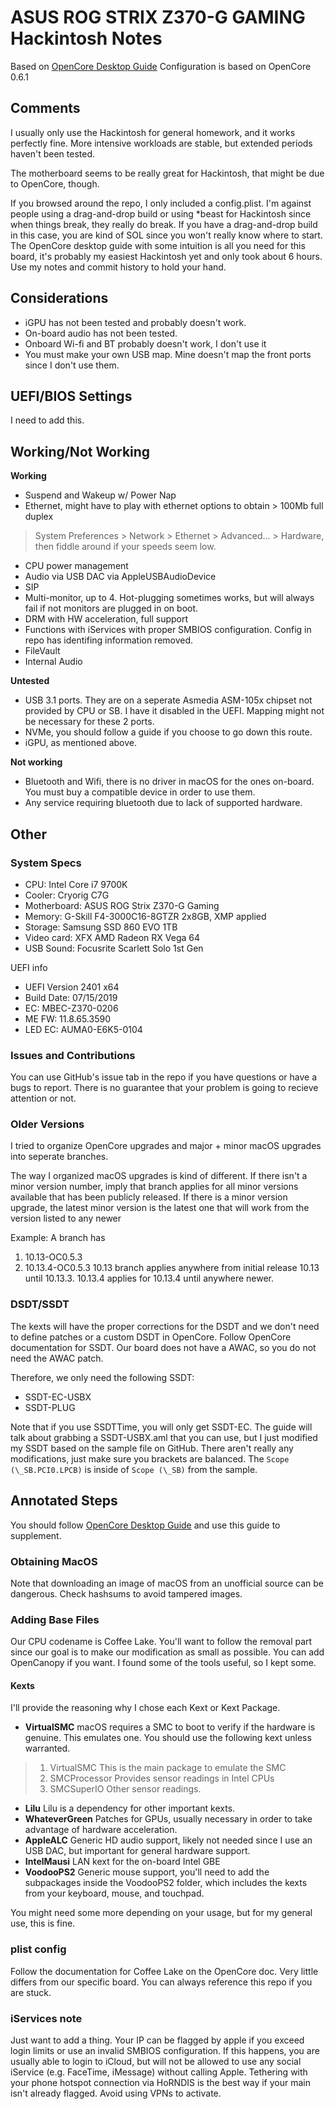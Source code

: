 # ASUS ROG STRIX Z370-G GAMING Hackintosh Notes

Based on [OpenCore Desktop Guide](https://dortania.github.io/OpenCore-Desktop-Guide/)
Configuration is based on OpenCore 0.6.1

## Comments
I usually only use the Hackintosh for general homework, and it works perfectly fine. More intensive workloads are stable, but extended periods haven't been tested.

The motherboard seems to be really great for Hackintosh, that might be due to OpenCore, though.

If you browsed around the repo, I only included a config.plist. I'm against people using a drag-and-drop build or using *beast for Hackintosh since when things break, they really do break. If you have a drag-and-drop build in this case, you are kind of SOL since you won't really know where to start. The OpenCore desktop guide with some intuition is all you need for this board, it's probably my easiest Hackintosh yet and only took about 6 hours. Use my notes and commit history to hold your hand.

## Considerations
* iGPU has not been tested and probably doesn't work.
* On-board audio has not been tested.
* Onboard Wi-fi and BT probably doesn't work, I don't use it
* You must make your own USB map. Mine doesn't map the front ports since I don't use them.

## UEFI/BIOS Settings

I need to add this.

## Working/Not Working
**Working**
* Suspend and Wakeup w/ Power Nap
* Ethernet, might have to play with ethernet options to obtain > 100Mb full duplex
> System Preferences > Network > Ethernet > Advanced... > Hardware, then fiddle around if your speeds seem low.
* CPU power management
* Audio via USB DAC via AppleUSBAudioDevice
* SIP
* Multi-monitor, up to 4. Hot-plugging sometimes works, but will always fail if not monitors are plugged in on boot.
* DRM with HW acceleration, full support
* Functions with iServices with proper SMBIOS configuration. Config in repo has identifing information removed.
* FileVault
* Internal Audio

**Untested**
* USB 3.1 ports. They are on a seperate Asmedia ASM-105x chipset not provided by CPU or SB. I have it disabled in the UEFI. Mapping might not be necessary for these 2 ports.
* NVMe, you should follow a guide if you choose to go down this route.
* iGPU, as mentioned above.

**Not working**
* Bluetooth and Wifi, there is no driver in macOS for the ones on-board. You must buy a compatible device in order to use them.
* Any service requiring bluetooth due to lack of supported hardware.



## Other

### System Specs
* CPU: Intel Core i7 9700K
* Cooler: Cryorig C7G
* Motherboard: ASUS ROG Strix Z370-G Gaming
* Memory: G-Skill F4-3000C16-8GTZR 2x8GB, XMP applied
* Storage: Samsung SSD 860 EVO 1TB
* Video card: XFX AMD Radeon RX Vega 64
* USB Sound: Focusrite Scarlett Solo 1st Gen

UEFI info
* UEFI Version 2401 x64
* Build Date: 07/15/2019
* EC: MBEC-Z370-0206
* ME FW: 11.8.65.3590
* LED EC: AUMA0-E6K5-0104

### Issues and Contributions

You can use GitHub's issue tab in the repo if you have questions or have a bugs to report. There is no guarantee that your problem is going to recieve attention or not.

### Older Versions

I tried to organize OpenCore upgrades and major + minor macOS upgrades into seperate branches.

The way I organized macOS upgrades is kind of different. If there isn't a minor version number, imply that branch applies for all minor versions available that has been publicly released.
If there is a minor version upgrade, the latest minor version is the latest one that will work from the version listed to any newer

Example: A branch has
1. 10.13-OC0.5.3 
2.  10.13.4-OC0.5.3
10.13 branch applies anywhere from initial release 10.13 until 10.13.3.
10.13.4 applies for 10.13.4 until anywhere newer.

### DSDT/SSDT

The kexts will have the proper corrections for the DSDT and we don't need to define patches or a custom DSDT in OpenCore. Follow OpenCore documentation for SSDT. Our board does not have a AWAC, so you do not need the AWAC patch.

Therefore, we only need the following SSDT:
* SSDT-EC-USBX
* SSDT-PLUG

Note that if you use SSDTTime, you will only get SSDT-EC. The guide will talk about grabbing a SSDT-USBX.aml that you can use, but I just modified my SSDT based on the sample file on GitHub. There aren't really any modifications, just make sure you brackets are balanced. The `Scope (\_SB.PCI0.LPCB)` is inside of `Scope (\_SB)` from the sample.

## Annotated Steps
You should follow [OpenCore Desktop Guide](https://dortania.github.io/OpenCore-Desktop-Guide/) and use this guide to supplement.
### Obtaining MacOS
Note that downloading an image of macOS from an unofficial source can be dangerous. Check hashsums to avoid tampered images.
### Adding Base Files
Our CPU codename is Coffee Lake. You'll want to follow the removal part since our goal is to make our modification as small as possible. You can add OpenCanopy if you want. I found some of the tools useful, so I kept some.
#### Kexts
I'll provide the reasoning why I chose each Kext or Kext Package.
* **VirtualSMC**
macOS requires a SMC to boot to verify if the hardware is genuine. This emulates one. You should use the following kext unless warranted.
> 1. VirtualSMC
>This is the main package to emulate the SMC
> 2. SMCProcessor
> Provides sensor readings in Intel CPUs
> 3. SMCSuperIO
> Other sensor readings.
* **Lilu**
Lilu is a dependency for other important kexts.
* **WhateverGreen**
Patches for GPUs, usually necessary in order to take advantage of hardware acceleration.
* **AppleALC**
Generic HD audio support, likely not needed since I use an USB DAC, but important for general hardware support.
* **IntelMausi**
LAN kext for the on-board Intel GBE
* **VoodooPS2**
Generic mouse support, you'll need to add the subpackages inside the VoodooPS2 folder, which includes the kexts from your keyboard, mouse, and touchpad.

You might need some more depending on your usage, but for my general use, this is fine.

### plist config

Follow the documentation for Coffee Lake on the OpenCore doc. Very little differs from our specific board. You can always reference this repo if you are stuck.

### iServices note

Just want to add a thing. Your IP can be flagged by apple if you exceed login limits or use an invalid SMBIOS configuration. If this happens, you are usually able to login to iCloud, but will not be allowed to use any social iService (e.g. FaceTime, iMessage) without calling Apple. Tethering with your phone hotspot connection via HoRNDIS is the best way if your main isn't already flagged. Avoid using VPNs to activate.




